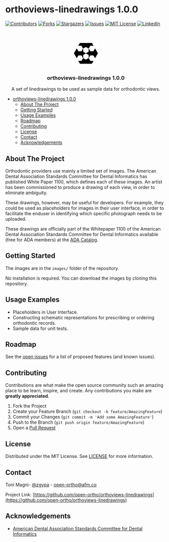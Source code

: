 # orthoviews-linedrawings 1.0.0

[![Contributors][contributors-shield]][contributors-url]
[![Forks][forks-shield]][forks-url]
[![Stargazers][stars-shield]][stars-url]
[![Issues][issues-shield]][issues-url]
[![MIT License][license-shield]][license-url]
[![LinkedIn][linkedin-shield]][linkedin-url]

<!-- PROJECT LOGO -->
<br />
<p align="center">
  <a href="https://github.com/open-ortho/dicom4ortho">
    <img src="https://raw.githubusercontent.com/open-ortho/dicom4ortho/master/images/open-ortho.png" alt="Logo" width="80" height="80">
  </a>

  <h3 align="center">orthoviews-linedrawings 1.0.0</h3>

  <p align="center">
A set of linedrawings to be used as sample data for orthodontic views.
    <br />
  </p>
</p>

<!-- TABLE OF CONTENTS -->
- [orthoviews-linedrawings 1.0.0](#orthoviews-linedrawings-100)
  - [About The Project](#about-the-project)
  - [Getting Started](#getting-started)
  - [Usage Examples](#usage-examples)
  - [Roadmap](#roadmap)
  - [Contributing](#contributing)
  - [License](#license)
  - [Contact](#contact)
  - [Acknowledgements](#acknowledgements)


<!-- ABOUT THE PROJECT -->
## About The Project

Orthodontic providers use mainly a limited set of images. The American Dental
Association Standards Committee for Dental Informatics has published White
Paper 1100, which defines each of these images. An artist has been
commissioned to produce a drawing of each view, in order to eliminate
ambiguity.

These drawings, however, may be useful for developers. For example, they
could be used as placeholders for images in their user interface, in order to
facilitate the enduser in identifying which specific photograph needs to be
uploaded.

These drawings are officially part of the Whitepaper 1100 of the American
Dental Association Standards Committee for Dental Informatics available (free
for ADA members) at the [ADA
Catalog](https://www.ada.org/en/publications/ada-catalog).

<!-- GETTING STARTED -->
## Getting Started

The images are in the `images/` folder of the repository.

No installation is required. You can download the images by cloning this repository.

<!-- USAGE EXAMPLES -->
## Usage Examples

- Placeholders in User Interface.
- Constructing schematic representations for prescribing or ordering
orthodontic records.
- Sample data for unit tests.


<!-- ROADMAP -->
## Roadmap

See the [open issues](https://github.com/open-ortho/orthoviews-linedrawings/issues) for a list of proposed features (and known issues).

<!-- CONTRIBUTING -->
## Contributing

Contributions are what make the open source community such an amazing place
to be learn, inspire, and create. Any contributions you make are **greatly
appreciated**.

1. Fork the Project
2. Create your Feature Branch (`git checkout -b feature/AmazingFeature`)
3. Commit your Changes (`git commit -m 'Add some AmazingFeature'`)
4. Push to the Branch (`git push origin feature/AmazingFeature`)
5. Open a [Pull Request](https://docs.github.com/en/github/collaborating-with-issues-and-pull-requests/creating-a-pull-request)

<!-- LICENSE -->
## License

Distributed under the MIT License. See [LICENSE](LICENSE) for more information.

<!-- CONTACT -->
## Contact

Toni Magni- [@zgypa](https://twitter.com/zgypa) - open-ortho@afm.co

Project Link: [https://github.com/open-ortho/orthoviews-linedrawings](https://github.com/open-ortho/orthoviews-linedrawings)

<!-- ACKNOWLEDGEMENTS -->
## Acknowledgements

- [American Dental Association Standards Committee for Dental Informatics](https://www.ada.org/en/science-research/dental-standards/standards-committee-on-dental-informatics)

<!-- MARKDOWN LINKS & IMAGES -->
<!-- https://www.markdownguide.org/basic-syntax/#reference-style-links -->
[contributors-shield]: https://img.shields.io/github/contributors/open-ortho/orthoviews-linedrawings.svg?style=for-the-badge
[contributors-url]: https://github.com/open-ortho/orthoviews-linedrawings/graphs/contributors
[forks-shield]: https://img.shields.io/github/forks/open-ortho/orthoviews-linedrawings.svg?style=for-the-badge
[forks-url]: https://github.com/open-ortho/orthoviews-linedrawings/network/members
[stars-shield]: https://img.shields.io/github/stars/open-ortho/orthoviews-linedrawings.svg?style=for-the-badge
[stars-url]: https://github.com/open-ortho/orthoviews-linedrawings/stargazers
[issues-shield]: https://img.shields.io/github/issues/open-ortho/orthoviews-linedrawings.svg?style=for-the-badge
[issues-url]: https://github.com/open-ortho/orthoviews-linedrawings/issues
[license-shield]: https://img.shields.io/github/license/open-ortho/orthoviews-linedrawings.svg?style=for-the-badge
[license-url]: https://github.com/open-ortho/orthoviews-linedrawings/blob/master/LICENSE
[linkedin-shield]: https://img.shields.io/badge/-LinkedIn-black.svg?style=for-the-badge&logo=linkedin&colorB=555
[linkedin-url]: https://linkedin.com/in/open-ortho
[product-screenshot]: images/screenshot.png
[example-csv-url]: resources/example/input_from.csv